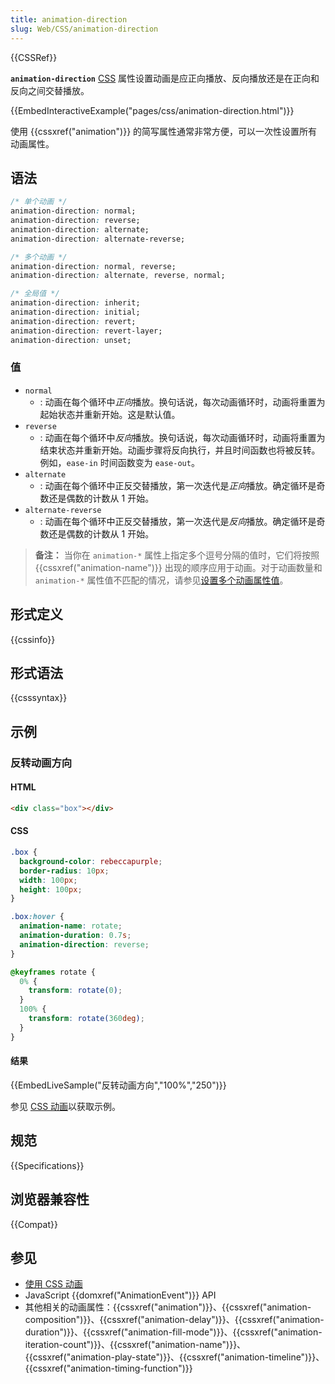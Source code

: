 ```yaml
---
title: animation-direction
slug: Web/CSS/animation-direction
---
```


{{CSSRef}}

**`animation-direction`** [CSS](/zh-CN/docs/Web/CSS) 属性设置动画是应正向播放、反向播放还是在正向和反向之间交替播放。

{{EmbedInteractiveExample("pages/css/animation-direction.html")}}

使用 {{cssxref("animation")}} 的简写属性通常非常方便，可以一次性设置所有动画属性。

## 语法

```css
/* 单个动画 */
animation-direction: normal;
animation-direction: reverse;
animation-direction: alternate;
animation-direction: alternate-reverse;

/* 多个动画 */
animation-direction: normal, reverse;
animation-direction: alternate, reverse, normal;

/* 全局值 */
animation-direction: inherit;
animation-direction: initial;
animation-direction: revert;
animation-direction: revert-layer;
animation-direction: unset;
```

### 值

- `normal`
  - : 动画在每个循环中*正向*播放。换句话说，每次动画循环时，动画将重置为起始状态并重新开始。这是默认值。
- `reverse`
  - : 动画在每个循环中*反向*播放。换句话说，每次动画循环时，动画将重置为结束状态并重新开始。动画步骤将反向执行，并且时间函数也将被反转。例如，`ease-in` 时间函数变为 `ease-out`。
- `alternate`
  - : 动画在每个循环中正反交替播放，第一次迭代是*正向*播放。确定循环是奇数还是偶数的计数从 1 开始。
- `alternate-reverse`
  - : 动画在每个循环中正反交替播放，第一次迭代是*反向*播放。确定循环是奇数还是偶数的计数从 1 开始。

> **备注：** 当你在 `animation-*` 属性上指定多个逗号分隔的值时，它们将按照 {{cssxref("animation-name")}} 出现的顺序应用于动画。对于动画数量和 `animation-*` 属性值不匹配的情况，请参见[设置多个动画属性值](/zh-CN/docs/Web/CSS/CSS_animations/Using_CSS_animations#setting_multiple_animation_property_values)。

## 形式定义

{{cssinfo}}

## 形式语法

{{csssyntax}}

## 示例

### 反转动画方向

#### HTML

```html
<div class="box"></div>
```

#### CSS

```css
.box {
  background-color: rebeccapurple;
  border-radius: 10px;
  width: 100px;
  height: 100px;
}

.box:hover {
  animation-name: rotate;
  animation-duration: 0.7s;
  animation-direction: reverse;
}

@keyframes rotate {
  0% {
    transform: rotate(0);
  }
  100% {
    transform: rotate(360deg);
  }
}
```

#### 结果

{{EmbedLiveSample("反转动画方向","100%","250")}}

参见 [CSS 动画](/zh-CN/docs/Web/CSS/CSS_animations/Using_CSS_animations)以获取示例。

## 规范

{{Specifications}}

## 浏览器兼容性

{{Compat}}

## 参见

- [使用 CSS 动画](/zh-CN/docs/CSS/Tutorials/Using_CSS_animations)
- JavaScript {{domxref("AnimationEvent")}} API
- 其他相关的动画属性：{{cssxref("animation")}}、{{cssxref("animation-composition")}}、{{cssxref("animation-delay")}}、{{cssxref("animation-duration")}}、{{cssxref("animation-fill-mode")}}、{{cssxref("animation-iteration-count")}}、{{cssxref("animation-name")}}、{{cssxref("animation-play-state")}}、{{cssxref("animation-timeline")}}、{{cssxref("animation-timing-function")}}
